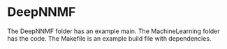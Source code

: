 # DeepNNMF

The DeepNNMF folder has an example main.
The MachineLearning folder has the code.
The Makefile is an example build file with dependencies.

